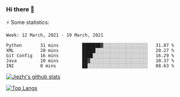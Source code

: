 ### Hi there 👋

⚡ Some statistics:

<!--START_SECTION:waka-->
```text
Week: 12 March, 2021 - 19 March, 2021

Python       31 mins         ███████▓░░░░░░░░░░░░░░░░░   31.07 % 
XML          20 mins         █████░░░░░░░░░░░░░░░░░░░░   20.27 % 
Git Config   16 mins         ████░░░░░░░░░░░░░░░░░░░░░   16.29 % 
Java         10 mins         ██▓░░░░░░░░░░░░░░░░░░░░░░   10.37 % 
INI          8 mins          ██░░░░░░░░░░░░░░░░░░░░░░░   08.63 % 
```
<!--END_SECTION:waka-->

[![Jiezhi's github stats](https://github-readme-stats.vercel.app/api?username=Jiezhi&show_icons=true)](https://github.com/Jiezhi/github-readme-stats)

[![Top Langs](https://github-readme-stats.vercel.app/api/top-langs/?username=Jiezhi&hide=javascript,html)](https://github.com/Jiezhi/github-readme-stats)
<!--
**Jiezhi/Jiezhi** is a ✨ _special_ ✨ repository because its `README.md` (this file) appears on your GitHub profile.

Here are some ideas to get you started:

- 🔭 I’m currently working on ...
- 🌱 I’m currently learning ...
- 👯 I’m looking to collaborate on ...
- 🤔 I’m looking for help with ...
- 💬 Ask me about ...
- 📫 How to reach me: ...
- 😄 Pronouns: ...
- ⚡ Fun fact: ...
-->

